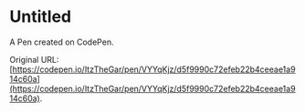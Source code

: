 # Untitled

A Pen created on CodePen.

Original URL: [https://codepen.io/ItzTheGar/pen/VYYqKjz/d5f9990c72efeb22b4ceeae1a914c60a](https://codepen.io/ItzTheGar/pen/VYYqKjz/d5f9990c72efeb22b4ceeae1a914c60a).

